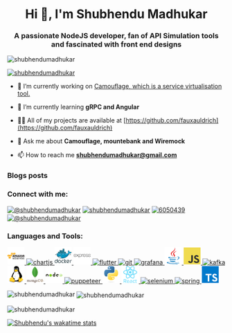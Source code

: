 <h1 align="center">Hi 👋, I'm Shubhendu Madhukar</h1>
<h3 align="center">A passionate NodeJS developer, fan of API Simulation tools and fascinated with front end designs</h3>

<p align="left"> <img src="https://komarev.com/ghpvc/?username=shubhendumadhukar&label=Profile%20views&color=0e75b6&style=flat" alt="shubhendumadhukar" /> </p>

<p align="left"> <a href="https://github.com/ryo-ma/github-profile-trophy"><img src="https://github-profile-trophy.vercel.app/?username=shubhendumadhukar" alt="shubhendumadhukar" /></a> </p>

- 🔭 I’m currently working on [Camouflage, which is a service virtualisation tool.](https://github.com/fauxauldrich/camouflage)

- 🌱 I’m currently learning **gRPC and Angular**

- 👨‍💻 All of my projects are available at [https://github.com/fauxauldrich](https://github.com/fauxauldrich)

- 💬 Ask me about **Camouflage, mountebank and Wiremock**

- 📫 How to reach me **shubhendumadhukar@gmail.com**

### Blogs posts
<!-- BLOG-POST-LIST:START -->
<!-- BLOG-POST-LIST:END -->

<h3 align="left">Connect with me:</h3>
<p align="left">
<a href="https://dev.to/@shubhendumadhukar" target="blank"><img align="center" src="https://cdn.jsdelivr.net/npm/simple-icons@3.0.1/icons/dev-dot-to.svg" alt="@shubhendumadhukar" height="30" width="40" /></a>
<a href="https://linkedin.com/in/shubhendu-madhukar" target="blank"><img align="center" src="https://media-exp1.licdn.com/dms/image/C5603AQENSRAllpcDtQ/profile-displayphoto-shrink_400_400/0/1610257133503?e=1626307200&v=beta&t=DDDCwPfjylnmt3iX65m3-pZdjqRjlIHE1XeOtjAcYhY" alt="shubhendumadhukar" height="30" width="40" /></a>
<a href="https://stackoverflow.com/users/6050439/shubhendu-madhukar" target="blank"><img align="center" src="https://stackoverflow.design/assets/img/logos/so/logo-stackoverflow.svg" alt="6050439" height="30" width="40" /></a>
<a href="https://medium.com/@shubhendumadhukar" target="blank"><img align="center" src="https://miro.medium.com/fit/c/262/262/0*FVlQxzLHG6ctdPj8.jpg" alt="@shubhendumadhukar" height="30" width="40" /></a>
</p>

<h3 align="left">Languages and Tools:</h3>
<p align="left"> <a href="https://aws.amazon.com" target="_blank"> <img src="https://raw.githubusercontent.com/devicons/devicon/master/icons/amazonwebservices/amazonwebservices-original-wordmark.svg" alt="aws" width="40" height="40"/> </a> <a href="https://www.chartjs.org" target="_blank"> <img src="https://www.chartjs.org/media/logo-title.svg" alt="chartjs" width="40" height="40"/> </a> <a href="https://www.docker.com/" target="_blank"> <img src="https://raw.githubusercontent.com/devicons/devicon/master/icons/docker/docker-original-wordmark.svg" alt="docker" width="40" height="40"/> </a> <a href="https://expressjs.com" target="_blank"> <img src="https://raw.githubusercontent.com/devicons/devicon/master/icons/express/express-original-wordmark.svg" alt="express" width="40" height="40"/> </a> <a href="https://flutter.dev" target="_blank"> <img src="https://www.vectorlogo.zone/logos/flutterio/flutterio-icon.svg" alt="flutter" width="40" height="40"/> </a> <a href="https://git-scm.com/" target="_blank"> <img src="https://www.vectorlogo.zone/logos/git-scm/git-scm-icon.svg" alt="git" width="40" height="40"/> </a> <a href="https://grafana.com" target="_blank"> <img src="https://www.vectorlogo.zone/logos/grafana/grafana-icon.svg" alt="grafana" width="40" height="40"/> </a> <a href="https://www.java.com" target="_blank"> <img src="https://raw.githubusercontent.com/devicons/devicon/master/icons/java/java-original.svg" alt="java" width="40" height="40"/> </a> <a href="https://developer.mozilla.org/en-US/docs/Web/JavaScript" target="_blank"> <img src="https://raw.githubusercontent.com/devicons/devicon/master/icons/javascript/javascript-original.svg" alt="javascript" width="40" height="40"/> </a> <a href="https://kafka.apache.org/" target="_blank"> <img src="https://www.vectorlogo.zone/logos/apache_kafka/apache_kafka-icon.svg" alt="kafka" width="40" height="40"/> </a> <a href="https://www.linux.org/" target="_blank"> <img src="https://raw.githubusercontent.com/devicons/devicon/master/icons/linux/linux-original.svg" alt="linux" width="40" height="40"/> </a> <a href="https://www.mongodb.com/" target="_blank"> <img src="https://raw.githubusercontent.com/devicons/devicon/master/icons/mongodb/mongodb-original-wordmark.svg" alt="mongodb" width="40" height="40"/> </a> <a href="https://nodejs.org" target="_blank"> <img src="https://raw.githubusercontent.com/devicons/devicon/master/icons/nodejs/nodejs-original-wordmark.svg" alt="nodejs" width="40" height="40"/> </a> <a href="https://github.com/puppeteer/puppeteer" target="_blank"> <img src="https://www.vectorlogo.zone/logos/pptrdev/pptrdev-official.svg" alt="puppeteer" width="40" height="40"/> </a> <a href="https://www.python.org" target="_blank"> <img src="https://raw.githubusercontent.com/devicons/devicon/master/icons/python/python-original.svg" alt="python" width="40" height="40"/> </a> <a href="https://reactjs.org/" target="_blank"> <img src="https://raw.githubusercontent.com/devicons/devicon/master/icons/react/react-original-wordmark.svg" alt="react" width="40" height="40"/> </a> <a href="https://www.selenium.dev" target="_blank"> <img src="https://raw.githubusercontent.com/detain/svg-logos/780f25886640cef088af994181646db2f6b1a3f8/svg/selenium-logo.svg" alt="selenium" width="40" height="40"/> </a> <a href="https://spring.io/" target="_blank"> <img src="https://www.vectorlogo.zone/logos/springio/springio-icon.svg" alt="spring" width="40" height="40"/> </a> <a href="https://www.typescriptlang.org/" target="_blank"> <img src="https://raw.githubusercontent.com/devicons/devicon/master/icons/typescript/typescript-original.svg" alt="typescript" width="40" height="40"/> </a> </p>

<p><img align="left" src="https://github-readme-stats.vercel.app/api/top-langs?username=shubhendumadhukar&show_icons=true&locale=en&layout=compact" alt="shubhendumadhukar" /></p>

<p>&nbsp;<img align="center" src="https://github-readme-stats.vercel.app/api?username=shubhendumadhukar&show_icons=true&locale=en" alt="shubhendumadhukar" /></p>

<p><img align="center" src="https://github-readme-streak-stats.herokuapp.com/?user=shubhendumadhukar&" alt="shubhendumadhukar" /></p>

[![Shubhendu's wakatime stats](https://github-readme-stats.vercel.app/api/wakatime?username=shubhendumadhukar&v=2)](https://github.com/fauxauldrich/camouflage)
